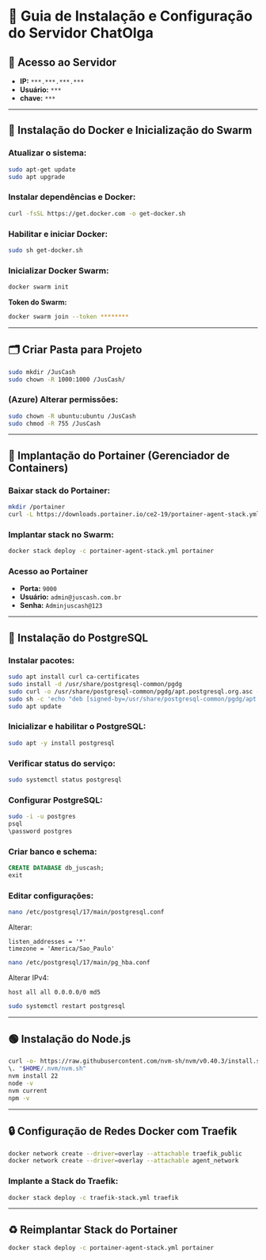 # 📘 Guia de Instalação e Configuração do Servidor ChatOlga

## 📍 Acesso ao Servidor

- **IP:** `***.***.***.***`
- **Usuário:** `***`
- **chave:** `***`

---

## 🐳 Instalação do Docker e Inicialização do Swarm

### Atualizar o sistema:

```bash
sudo apt-get update
sudo apt upgrade
```

### Instalar dependências e Docker:

```bash
curl -fsSL https://get.docker.com -o get-docker.sh
```

### Habilitar e iniciar Docker:

```bash
sudo sh get-docker.sh
```

### Inicializar Docker Swarm:

```bash
docker swarm init
```

**Token do Swarm:**

```bash
docker swarm join --token ********
```

---

## 🗂️ Criar Pasta para Projeto

```bash
sudo mkdir /JusCash
sudo chown -R 1000:1000 /JusCash/
```

### (Azure) Alterar permissões:

```bash
sudo chown -R ubuntu:ubuntu /JusCash
sudo chmod -R 755 /JusCash
```

---

## 🐳 Implantação do Portainer (Gerenciador de Containers)

### Baixar stack do Portainer:

```bash
mkdir /portainer
curl -L https://downloads.portainer.io/ce2-19/portainer-agent-stack.yml -o portainer-agent-stack.yml
```

### Implantar stack no Swarm:

```bash
docker stack deploy -c portainer-agent-stack.yml portainer
```

### Acesso ao Portainer

- **Porta:** `9000`
- **Usuário:** `admin@juscash.com.br`
- **Senha:** `Adminjuscash@123`

---

## 🐘 Instalação do PostgreSQL

### Instalar pacotes:

```bash
sudo apt install curl ca-certificates
sudo install -d /usr/share/postgresql-common/pgdg
sudo curl -o /usr/share/postgresql-common/pgdg/apt.postgresql.org.asc --fail https://www.postgresql.org/media/keys/ACCC4CF8.asc
sudo sh -c 'echo "deb [signed-by=/usr/share/postgresql-common/pgdg/apt.postgresql.org.asc] https://apt.postgresql.org/pub/repos/apt $(lsb_release -cs)-pgdg main" > /etc/apt/sources.list.d/pgdg.list'
sudo apt update
```

### Inicializar e habilitar o PostgreSQL:

```bash
sudo apt -y install postgresql
```

### Verificar status do serviço:

```bash
sudo systemctl status postgresql
```

### Configurar PostgreSQL:

```bash
sudo -i -u postgres
psql
\password postgres
```

### Criar banco e schema:

```sql
CREATE DATABASE db_juscash;
exit
```

### Editar configurações:

```bash
nano /etc/postgresql/17/main/postgresql.conf
```

Alterar:

```
listen_addresses = '*'
timezone = 'America/Sao_Paulo'
```

```bash
nano /etc/postgresql/17/main/pg_hba.conf
```

Alterar IPv4:

```
host all all 0.0.0.0/0 md5
```

```bash
sudo systemctl restart postgresql
```

---

## 🟢 Instalação do Node.js

```bash
curl -o- https://raw.githubusercontent.com/nvm-sh/nvm/v0.40.3/install.sh | bash
\. "$HOME/.nvm/nvm.sh"
nvm install 22
node -v
nvm current
npm -v
```

---

## 🔒 Configuração de Redes Docker com Traefik

```bash
docker network create --driver=overlay --attachable traefik_public
docker network create --driver=overlay --attachable agent_network
```

### Implante a Stack do Traefik:

```bash
docker stack deploy -c traefik-stack.yml traefik
```

---

## ♻️ Reimplantar Stack do Portainer

```bash
docker stack deploy -c portainer-agent-stack.yml portainer
```
